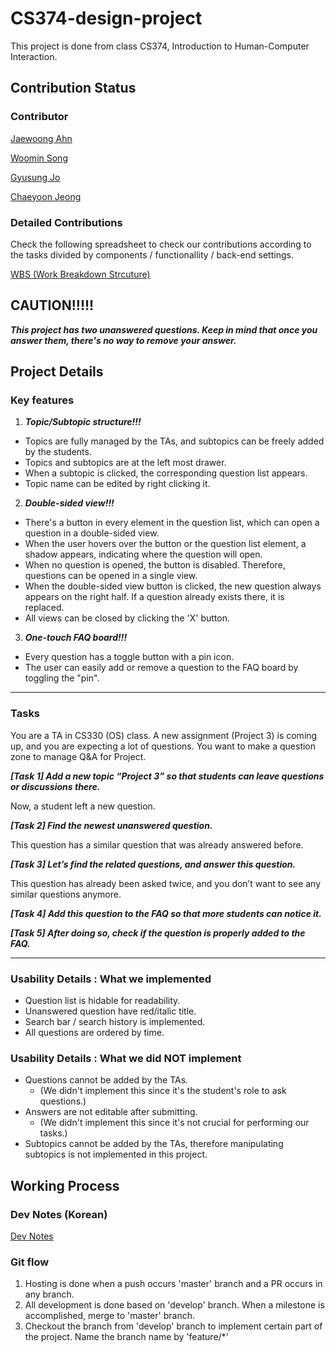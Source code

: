 # CS374-design-project

This project is done from class CS374, Introduction to Human-Computer Interaction.

## Contribution Status

### Contributor

[Jaewoong Ahn](https://github.com/busankimchi)

[Woomin Song](https://github.com/totolacky)

[Gyusung Jo](https://github.com/gyusss)

[Chaeyoon Jeong](https://github.com/chaeyoonjeong)

### Detailed Contributions

Check the following spreadsheet to check our contributions according to the tasks divided by components / functionallity / back-end settings.

[WBS (Work Breakdown Strcuture)](https://docs.google.com/spreadsheets/d/1zMIxAb7RoWQG_NQ1JPm9jan3aDGA5EjUEq8qmSvUdl4/edit#gid=0)

## CAUTION!!!!!
_**This project has two unanswered questions. Keep in mind that once you answer them, there's no way to remove your answer.**_


## Project Details

### Key features
1. _**Topic/Subtopic structure!!!**_
  * Topics are fully managed by the TAs, and subtopics can be freely added by the students.
  * Topics and subtopics are at the left most drawer.
  * When a subtopic is clicked, the corresponding question list appears.
  * Topic name can be edited by right clicking it.
 
2. _**Double-sided view!!!**_
  * There's a button in every element in the question list, which can open a question in a double-sided view.
  * When the user hovers over the button or the question list element, a shadow appears, indicating where the question will open.
  * When no question is opened, the button is disabled. Therefore, questions can be opened in a single view.
  * When the double-sided view button is clicked, the new question always appears on the right half. If a question already exists there, it is replaced.
  * All views can be closed by clicking the 'X' button.

3. _**One-touch FAQ board!!!**_
  * Every question has a toggle button with a pin icon.
  * The user can easily add or remove a question to the FAQ board by toggling the "pin".

---

### Tasks

You are a TA in CS330 (OS) class. A new assignment (Project 3) is coming up, and you are expecting a lot of questions. You want to make a question zone to manage Q&A for Project. 

_**[Task 1] Add a new topic “Project 3” so that students can leave questions or discussions there.**_

Now, a student left a new question.

_**[Task 2] Find the newest unanswered question.**_

This question has a similar question that was already answered before. 

_**[Task 3] Let’s find the related questions, and answer this question.**_

This question has already been asked twice, and you don’t want to see any similar questions anymore. 

_**[Task 4] Add this question to the FAQ so that more students can notice it.**_

_**[Task 5] After doing so, check if the question is properly added to the FAQ.**_

---


### Usability Details : What we implemented
* Question list is hidable for readability.
* Unanswered question have red/italic title.
* Search bar / search history is implemented.
* All questions are ordered by time.

### Usability Details : What we did NOT implement
* Questions cannot be added by the TAs.
  * (We didn't implement this since it's the student's role to ask questions.)
* Answers are not editable after submitting.
  * (We didn't implement this since it's not crucial for performing our tasks.)
* Subtopics cannot be added by the TAs, therefore manipulating subtopics is not implemented in this project.


## Working Process

### Dev Notes (Korean)
[Dev Notes](https://github.com/busankimchi/CS374-design-project/blob/feature/theme/dev-notes/DEV.md)

### Git flow

1. Hosting is done when a push occurs 'master' branch and a PR occurs in any branch.
2. All development is done based on 'develop' branch. When a milestone is accomplished, merge to 'master' branch.
3. Checkout the branch from 'develop' branch to implement certain part of the project. Name the branch name by 'feature/\*'

